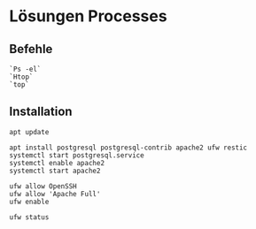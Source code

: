 # Lösungen Processes

## Befehle
```shell
`Ps -el`
`Htop`
`top`
```

## Installation
```shell
apt update

apt install postgresql postgresql-contrib apache2 ufw restic
systemctl start postgresql.service
systemctl enable apache2
systemctl start apache2

ufw allow OpenSSH
ufw allow 'Apache Full'
ufw enable

ufw status
```